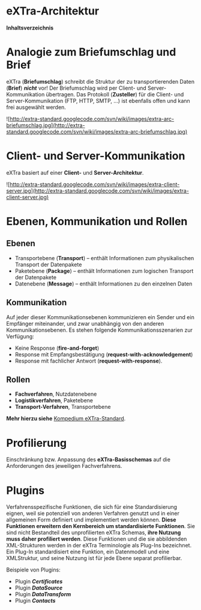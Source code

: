 # eXTra-Architektur #

**Inhaltsverzeichnis**



# Analogie zum Briefumschlag und Brief #

eXTra (**Briefumschlag**) schreibt die Struktur der zu transportierenden Daten (**Brief**) _**nicht**_ vor! Der Briefumschlag wird per Client- und Server-Kommunikation übertragen. Das Protokoll (**Zusteller**) für die Client- und Server-Kommunikation (FTP, HTTP, SMTP, ...) ist ebenfalls offen und kann frei ausgewählt werden.

![http://extra-standard.googlecode.com/svn/wiki/images/extra-arc-briefumschlag.jpg](http://extra-standard.googlecode.com/svn/wiki/images/extra-arc-briefumschlag.jpg)

# Client- und Server-Kommunikation #

eXTra basiert auf einer **Client-** und **Server-Architektur**.

![http://extra-standard.googlecode.com/svn/wiki/images/extra-client-server.jpg](http://extra-standard.googlecode.com/svn/wiki/images/extra-client-server.jpg)

# Ebenen, Kommunikation und Rollen #

## Ebenen ##
  * Transportebene (**Transport**) – enthält Informationen zum physikalischen Transport der Datenpakete
  * Paketebene (**Package**) – enthält Informationen zum logischen Transport der Datenpakete
  * Datenebene (**Message**) – enthält Informationen zu den einzelnen Daten

## Kommunikation ##
Auf jeder dieser Kommunikationsebenen kommunizieren ein Sender und ein Empfänger miteinander, und zwar unabhängig von den anderen Kommunikationsebenen. Es stehen folgende Kommunikationsszenarien zur Verfügung:

  * Keine Response (**fire-and-forget**)
  * Response mit Empfangsbestätigung (**request-with-acknowledgement**)
  * Response mit fachlicher Antwort (**request-with-response**).

## Rollen ##
  * **Fachverfahren**, Nutzdatenebene
  * **Logistikverfahren**, Paketebene
  * **Transport-Verfahren**, Transportebene

**Mehr hierzu siehe** [Kompedium eXTra-Standard](http://www.extra-standard.de/upload/pdf/eXTra_Kompendium_1.3.0.pdf).


# Profilierung #
Einschränkung bzw. Anpassung des **eXTra-Basisschemas** auf die Anforderungen des jeweiligen Fachverfahrens.

# Plugins #
Verfahrensspezifische Funktionen, die sich für eine Standardisierung eignen, weil sie potenziell von anderen Verfahren genutzt und in einer allgemeinen Form definiert und implementiert werden können. **Diese Funktionen erweitern den Kernbereich um standardisierte Funktionen**. Sie sind nicht Bestandteil des unprofilierten eXTra Schemas, **ihre Nutzung muss daher profiliert werden**. Diese Funktionen und die sie abbildenden XML-Strukturen werden in der eXTra Terminologie als Plug-Ins bezeichnet. Ein Plug-In standardisiert eine Funktion, ein Datenmodell und eine XMLStruktur, und seine Nutzung ist für jede Ebene separat profilierbar.

Beispiele von Plugins:

  * Plugin _**Certificates**_
  * Plugin _**DataSource**_
  * Plugin _**DataTransform**_
  * Plugin _**Contacts**_